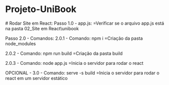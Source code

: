 ﻿# Projeto-UniBook

﻿# Rodar Site em React:
Passo 1.0 - app.js:
=Verificar se o arquivo app.js está na pasta 02_Site em React\unibook

Passo 2.0 - Comandos:
2.0.1 - Comando: npm i
=Criação da pasta node_modules

2.0.2 - Comando: npm run build
=Criação da pasta build

2.0.3 - Comando: node app.js
=Inicia o servidor para rodar o react

OPCIONAL - 3.0 - Comando: serve -s build
=Inicia o servidor para rodar o react em um servidor estático
